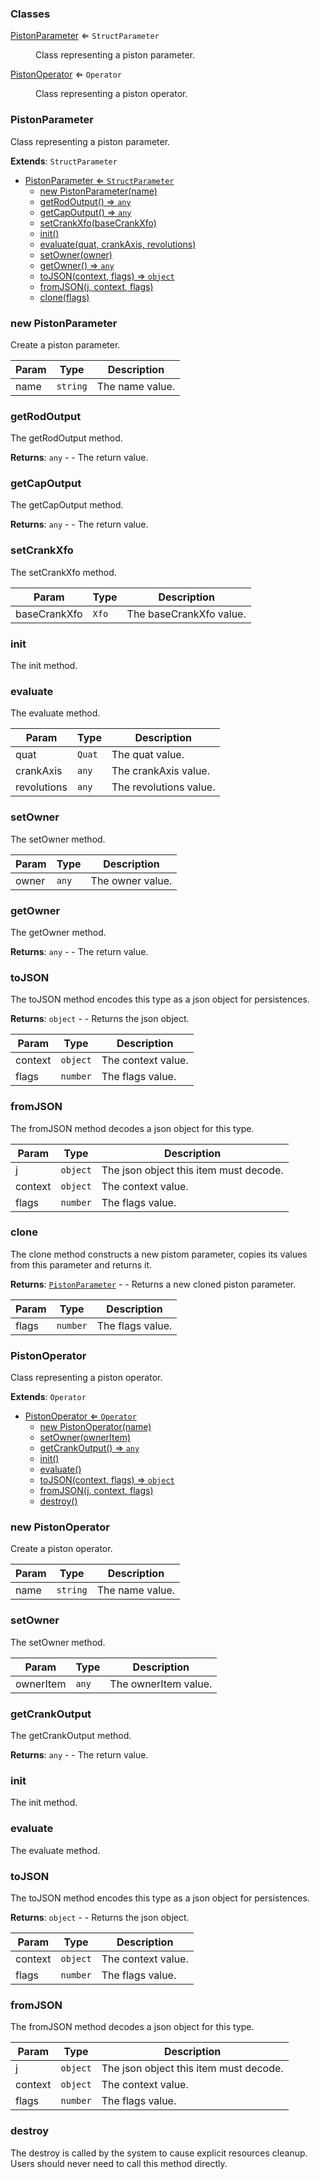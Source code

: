 ### Classes

<dl>
<dt><a href="#PistonParameter">PistonParameter</a> ⇐ <code>StructParameter</code></dt>
<dd><p>Class representing a piston parameter.</p>
</dd>
<dt><a href="#PistonOperator">PistonOperator</a> ⇐ <code>Operator</code></dt>
<dd><p>Class representing a piston operator.</p>
</dd>
</dl>

<a name="PistonParameter"></a>

### PistonParameter 
Class representing a piston parameter.


**Extends**: <code>StructParameter</code>  

* [PistonParameter ⇐ <code>StructParameter</code>](#PistonParameter)
    * [new PistonParameter(name)](#new-PistonParameter)
    * [getRodOutput() ⇒ <code>any</code>](#getRodOutput)
    * [getCapOutput() ⇒ <code>any</code>](#getCapOutput)
    * [setCrankXfo(baseCrankXfo)](#setCrankXfo)
    * [init()](#init)
    * [evaluate(quat, crankAxis, revolutions)](#evaluate)
    * [setOwner(owner)](#setOwner)
    * [getOwner() ⇒ <code>any</code>](#getOwner)
    * [toJSON(context, flags) ⇒ <code>object</code>](#toJSON)
    * [fromJSON(j, context, flags)](#fromJSON)
    * [clone(flags)](#clone)

<a name="new_PistonParameter_new"></a>

### new PistonParameter
Create a piston parameter.


| Param | Type | Description |
| --- | --- | --- |
| name | <code>string</code> | The name value. |

<a name="PistonParameter+getRodOutput"></a>

### getRodOutput
The getRodOutput method.


**Returns**: <code>any</code> - - The return value.  
<a name="PistonParameter+getCapOutput"></a>

### getCapOutput
The getCapOutput method.


**Returns**: <code>any</code> - - The return value.  
<a name="PistonParameter+setCrankXfo"></a>

### setCrankXfo
The setCrankXfo method.



| Param | Type | Description |
| --- | --- | --- |
| baseCrankXfo | <code>Xfo</code> | The baseCrankXfo value. |

<a name="PistonParameter+init"></a>

### init
The init method.


<a name="PistonParameter+evaluate"></a>

### evaluate
The evaluate method.



| Param | Type | Description |
| --- | --- | --- |
| quat | <code>Quat</code> | The quat value. |
| crankAxis | <code>any</code> | The crankAxis value. |
| revolutions | <code>any</code> | The revolutions value. |

<a name="PistonParameter+setOwner"></a>

### setOwner
The setOwner method.



| Param | Type | Description |
| --- | --- | --- |
| owner | <code>any</code> | The owner value. |

<a name="PistonParameter+getOwner"></a>

### getOwner
The getOwner method.


**Returns**: <code>any</code> - - The return value.  
<a name="PistonParameter+toJSON"></a>

### toJSON
The toJSON method encodes this type as a json object for persistences.


**Returns**: <code>object</code> - - Returns the json object.  

| Param | Type | Description |
| --- | --- | --- |
| context | <code>object</code> | The context value. |
| flags | <code>number</code> | The flags value. |

<a name="PistonParameter+fromJSON"></a>

### fromJSON
The fromJSON method decodes a json object for this type.



| Param | Type | Description |
| --- | --- | --- |
| j | <code>object</code> | The json object this item must decode. |
| context | <code>object</code> | The context value. |
| flags | <code>number</code> | The flags value. |

<a name="PistonParameter+clone"></a>

### clone
The clone method constructs a new pistom parameter, copies its values
from this parameter and returns it.


**Returns**: [<code>PistonParameter</code>](#PistonParameter) - - Returns a new cloned piston parameter.  

| Param | Type | Description |
| --- | --- | --- |
| flags | <code>number</code> | The flags value. |

<a name="PistonOperator"></a>

### PistonOperator 
Class representing a piston operator.


**Extends**: <code>Operator</code>  

* [PistonOperator ⇐ <code>Operator</code>](#PistonOperator)
    * [new PistonOperator(name)](#new-PistonOperator)
    * [setOwner(ownerItem)](#setOwner)
    * [getCrankOutput() ⇒ <code>any</code>](#getCrankOutput)
    * [init()](#init)
    * [evaluate()](#evaluate)
    * [toJSON(context, flags) ⇒ <code>object</code>](#toJSON)
    * [fromJSON(j, context, flags)](#fromJSON)
    * [destroy()](#destroy)

<a name="new_PistonOperator_new"></a>

### new PistonOperator
Create a piston operator.


| Param | Type | Description |
| --- | --- | --- |
| name | <code>string</code> | The name value. |

<a name="PistonOperator+setOwner"></a>

### setOwner
The setOwner method.



| Param | Type | Description |
| --- | --- | --- |
| ownerItem | <code>any</code> | The ownerItem value. |

<a name="PistonOperator+getCrankOutput"></a>

### getCrankOutput
The getCrankOutput method.


**Returns**: <code>any</code> - - The return value.  
<a name="PistonOperator+init"></a>

### init
The init method.


<a name="PistonOperator+evaluate"></a>

### evaluate
The evaluate method.


<a name="PistonOperator+toJSON"></a>

### toJSON
The toJSON method encodes this type as a json object for persistences.


**Returns**: <code>object</code> - - Returns the json object.  

| Param | Type | Description |
| --- | --- | --- |
| context | <code>object</code> | The context value. |
| flags | <code>number</code> | The flags value. |

<a name="PistonOperator+fromJSON"></a>

### fromJSON
The fromJSON method decodes a json object for this type.



| Param | Type | Description |
| --- | --- | --- |
| j | <code>object</code> | The json object this item must decode. |
| context | <code>object</code> | The context value. |
| flags | <code>number</code> | The flags value. |

<a name="PistonOperator+destroy"></a>

### destroy
The destroy is called by the system to cause explicit resources cleanup.
Users should never need to call this method directly.


